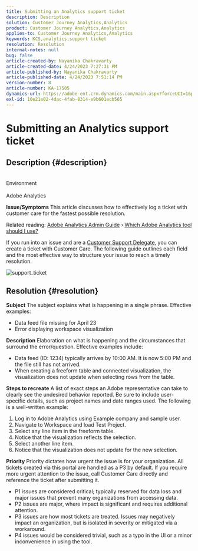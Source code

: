 ```yaml
---
title: Submitting an Analytics support ticket
description: Description
solution: Customer Journey Analytics,Analytics
product: Customer Journey Analytics,Analytics
applies-to: Customer Journey Analytics,Analytics
keywords: KCS,analytics,support ticket
resolution: Resolution
internal-notes: null
bug: false
article-created-by: Nayanika Chakravarty
article-created-date: 4/24/2023 7:27:31 PM
article-published-by: Nayanika Chakravarty
article-published-date: 4/24/2023 7:51:14 PM
version-number: 8
article-number: KA-17505
dynamics-url: https://adobe-ent.crm.dynamics.com/main.aspx?forceUCI=1&pagetype=entityrecord&etn=knowledgearticle&id=1771fb09-d6e2-ed11-a7c7-6045bd006239
exl-id: 10e21e02-4dac-4fab-8314-e9b601ecb565
---
```

# Submitting an Analytics support ticket

## Description {#description}

<br>Environment<br><br>
Adobe Analytics


<b>Issue/Symptoms</b>
This article discusses how to effectively log a ticket with customer care for the fastest possible resolution.

Related reading: [Adobe Analytics Admin Guide](https://experienceleague.adobe.com/docs/analytics/admin/home.html) › [Which Adobe Analytics tool should I use?](https://experienceleague.adobe.com/docs/analytics/analyze/admin-overview/which-analytics-tool.html)

If you run into an issue and are a [Customer Support Delegate](https://helpx.adobe.com/experience-cloud/supported-users.html), you can create a ticket with Customer Care. The following guide outlines each field and the most effective way to structure your issue to reach a timely resolution.

![support_ticket](https://helpx.adobe.com/content/dam/help/en/analytics/kb/submitting-an-analytics-support-ticket/jcr:content/main-pars/image/support_ticket.png "support_ticket")


## Resolution {#resolution}

<b>Subject</b>
The subject explains what is happening in a single phrase. Effective examples:

- Data feed file missing for April 23
- Error displaying workspace visualization

<b>Description</b>
Elaboration on what is happening and the circumstances that surround the error/question. Effective examples include:

- Data feed (ID: 1234) typically arrives by 10:00 AM. It is now 5:00 PM and the file still has not arrived.
- When creating a freeform table and connected visualization, the visualization does not update when selecting rows from the table.

<b>Steps to recreate</b>
A list of exact steps an Adobe representative can take to clearly see the undesired behavior reported. Be sure to include user-specific details, such as project names and date ranges used. The following is a well-written example:

1. Log in to Adobe Analytics using Example company and sample user.
2. Navigate to Workspace and load Test Project.
3. Select any line item in the freeform table.
4. Notice that the visualization reflects the selection.
5. Select another line item.
6. Notice that the visualization does not update for the new selection.

<b>Priority</b>
Priority dictates how urgent the issue is for your organization. All tickets created via this portal are handled as a P3 by default. If you require more urgent attention to the issue, call Customer Care directly and reference the ticket after submitting it.

- P1 issues are considered critical; typically reserved for data loss and major issues that prevent many organizations from accessing data.
- P2 issues are major, where impact is significant and requires additional attention.
- P3 issues are how most tickets are treated. Issues may negatively impact an organization, but is isolated in severity or mitigated via a workaround.
- P4 issues would be considered trivial, such as a typo in the UI or a minor inconvenience in using the tool.
